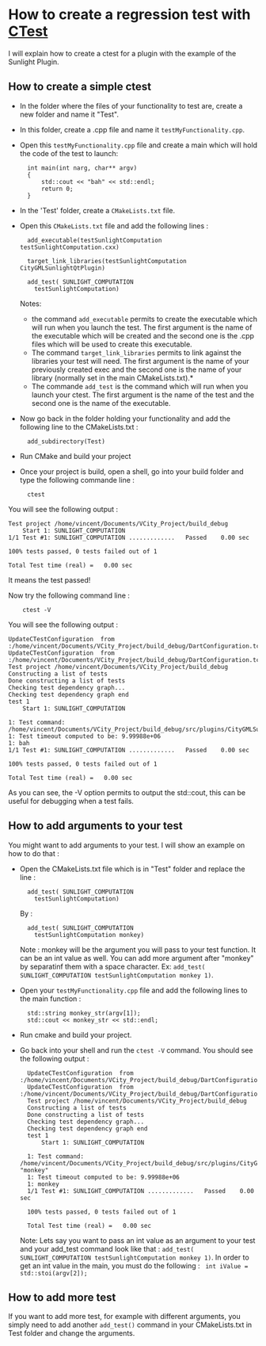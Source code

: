 # How to create a regression test with [CTest](https://cmake.org/Wiki/CMake/Testing_With_CTest)

I will explain how to create a ctest for a plugin with the example of the Sunlight Plugin.

## How to create a simple ctest

+ In the folder where the files of your functionality to test are, create a new folder and name it "Test".

+ In this folder, create a .cpp file and name it `testMyFunctionality.cpp`.

+ Open this `testMyFunctionality.cpp` file and create a main which will hold the code of the test to launch:

		int main(int narg, char** argv)
		{
		    std::cout << "bah" << std::endl;
		    return 0;
		}

+ In the 'Test' folder, create a `CMakeLists.txt` file.

+ Open this `CMakeLists.txt` file and add the following lines :

		add_executable(testSunlightComputation testSunlightComputation.cxx)

		target_link_libraries(testSunlightComputation CityGMLSunlightQtPlugin)

		add_test( SUNLIGHT_COMPUTATION
		  testSunlightComputation)

   Notes:
    * the command `add_executable` permits to create the executable which will run when you launch the test. The first argument is the name of the executable which will be created and the second one is the .cpp files which will be used to create this executable.
    * The command `target_link_libraries` permits to link against the libraries your test will need. The first argument is the name of your previously created exec and the second one is the name of your library (normally set in the main CMakeLists.txt).*
    * The commande `add_test` is the command which will run when you launch your ctest. The first argument is the name of the test and the second one is the name of the executable.

+ Now go back in the folder holding your functionality and add the following line to the CMakeLists.txt : 

		add_subdirectory(Test)

+ Run CMake and build your project

+ Once your project is build, open a shell, go into your build folder and type the following commande line :

		ctest

You will see the following output :

	Test project /home/vincent/Documents/VCity_Project/build_debug
	    Start 1: SUNLIGHT_COMPUTATION
	1/1 Test #1: SUNLIGHT_COMPUTATION .............   Passed    0.00 sec
	
	100% tests passed, 0 tests failed out of 1
	
	Total Test time (real) =   0.00 sec


It means the test passed!

Now try the following command line :

		ctest -V

You will see the following output :

	UpdateCTestConfiguration  from :/home/vincent/Documents/VCity_Project/build_debug/DartConfiguration.tcl
	UpdateCTestConfiguration  from :/home/vincent/Documents/VCity_Project/build_debug/DartConfiguration.tcl
	Test project /home/vincent/Documents/VCity_Project/build_debug
	Constructing a list of tests
	Done constructing a list of tests
	Checking test dependency graph...
	Checking test dependency graph end
	test 1
	    Start 1: SUNLIGHT_COMPUTATION
	
	1: Test command: /home/vincent/Documents/VCity_Project/build_debug/src/plugins/CityGMLSunlightQtPlugin/Test/testSunlightComputation
	1: Test timeout computed to be: 9.99988e+06
	1: bah
	1/1 Test #1: SUNLIGHT_COMPUTATION .............   Passed    0.00 sec
	
	100% tests passed, 0 tests failed out of 1
	
	Total Test time (real) =   0.00 sec

As you can see, the -V option permits to output the std::cout, this can be useful for debugging when a test fails.


## How to add arguments to your test

You might want to add arguments to your test. I will show an example on how to do that :

+ Open the CMakeLists.txt file which is in "Test" folder and replace the line :

		add_test( SUNLIGHT_COMPUTATION
		  testSunlightComputation)

   By :

		add_test( SUNLIGHT_COMPUTATION
		  testSunlightComputation monkey)

   Note : monkey will be the argument you will pass to your test function. It can be an int value as well. You can add more argument after "monkey" by separatinf them with a space character. Ex: `add_test( SUNLIGHT_COMPUTATION testSunlightComputation monkey 1)`.

+ Open your `testMyFunctionality.cpp` file and add the following lines to the main function :

		std::string monkey_str(argv[1]);
		std::cout << monkey_str << std::endl;

+ Run cmake and build your project. 

+ Go back into your shell and run the `ctest -V` command. You should see the following output :

		UpdateCTestConfiguration  from :/home/vincent/Documents/VCity_Project/build_debug/DartConfiguration.tcl
		UpdateCTestConfiguration  from :/home/vincent/Documents/VCity_Project/build_debug/DartConfiguration.tcl
		Test project /home/vincent/Documents/VCity_Project/build_debug
		Constructing a list of tests
		Done constructing a list of tests
		Checking test dependency graph...
		Checking test dependency graph end
		test 1
		    Start 1: SUNLIGHT_COMPUTATION

		1: Test command: /home/vincent/Documents/VCity_Project/build_debug/src/plugins/CityGMLSunlightQtPlugin/Test/testSunlightComputation "monkey"
		1: Test timeout computed to be: 9.99988e+06
		1: monkey
		1/1 Test #1: SUNLIGHT_COMPUTATION .............   Passed    0.00 sec

		100% tests passed, 0 tests failed out of 1

		Total Test time (real) =   0.00 sec

  Note: Lets say you want to pass an int value as an argument to your test and your add_test command look like that : `add_test( SUNLIGHT_COMPUTATION testSunlightComputation monkey 1)`. In order to get an int value in the main, you must do the following : ` int iValue = std::stoi(argv[2]);`

## How to add more test

If you want to add more test, for example with different arguments, you simply need to add another `add_test()` command in your CMakeLists.txt in Test folder and change the arguments.